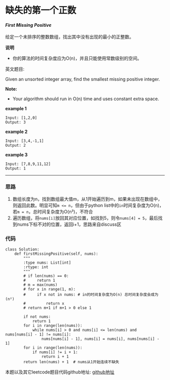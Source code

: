 # 缺失的第一个正数

#### *First Missing Positive*

给定一个未排序的整数数组，找出其中没有出现的最小的正整数。

**说明**

* 你的算法的时间复杂度应为O(n)，并且只能使用常数级别的空间。


英文题目:

Given an unsorted integer array, find the smallest missing positive integer.


**Note:**


* Your algorithm should run in O(n) time and uses constant extra space.


**example 1**

```
Input: [1,2,0]
Output: 3
```

**example 2**

```
Input: [3,4,-1,1]
Output: 2
```

**example 3**

```
Input: [7,8,9,11,12]
Output: 1
```

---

### 思路

1. 数组长度为n，找到数组最大值m，从1开始遍历到m，如果未出现在数组中，则返回此数。明显可知`m <= n`，但由于python list中的`in`时间复杂度为O(n)，若`m = n`，总时间复杂度为O(n²)，不符合
2. 遍历数组，将`nums[i]`放回其对应位置，如找到5，则令`nums[4] = 5`，最后找到nums下标不对的位置，返回i+1，思路来自discuss区



### 代码
```
class Solution:
    def firstMissingPositive(self, nums):
        """
        :type nums: List[int]
        :rtype: int
        """
        # if len(nums) == 0:
        #     return 1
        # m = max(nums)
        # for x in range(1, m):
        #     if x not in nums: # in的时间复杂度为O(n) 总时间复杂度会成为(n²)
        #         return x
        # return m+1 if m+1 > 0 else 1

        if not nums:
            return 1
        for i in range(len(nums)):
            while nums[i] > 0 and nums[i] <= len(nums) and nums[nums[i] - 1] != nums[i]:
                nums[nums[i] - 1], nums[i] = nums[i], nums[nums[i] - 1]
        for i in range(len(nums)):
            if nums[i] != i + 1:
                return i + 1
        return len(nums) + 1  # nums从1开始连续不缺失
```
本题以及其它leetcode题目代码github地址: [github地址](https://github.com/SherlockUnknowEn/leetcode)